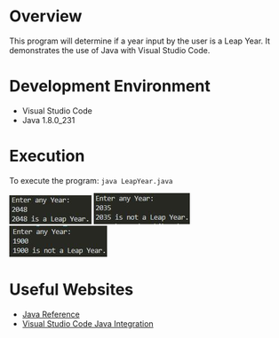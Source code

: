 # Overview

This program will determine if a year input by the user is a Leap Year. It demonstrates the use of Java with Visual Studio Code.

# Development Environment

* Visual Studio Code
* Java 1.8.0_231

# Execution

To execute the program: `java LeapYear.java`

![Program Screenshot showing example input 01](java01.JPG)
![Program Screenshot showing example input 02](java01.1.JPG)
![Program Screenshot showing example input 03](java01.2.JPG)

# Useful Websites

* [Java Reference](https://docs.oracle.com/en/java/)
* [Visual Studio Code Java Integration](https://code.visualstudio.com/docs/languages/java)